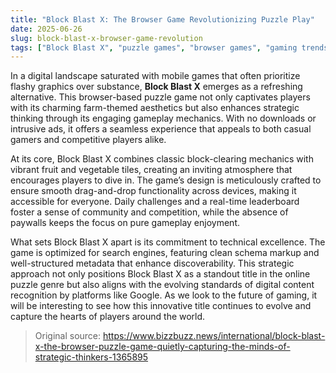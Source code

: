 ```yaml
---
title: "Block Blast X: The Browser Game Revolutionizing Puzzle Play"
date: 2025-06-26
slug: block-blast-x-browser-game-revolution
tags: ["Block Blast X", "puzzle games", "browser games", "gaming trends"]
---
```


In a digital landscape saturated with mobile games that often prioritize flashy graphics over substance, **Block Blast X** emerges as a refreshing alternative. This browser-based puzzle game not only captivates players with its charming farm-themed aesthetics but also enhances strategic thinking through its engaging gameplay mechanics. With no downloads or intrusive ads, it offers a seamless experience that appeals to both casual gamers and competitive players alike.

At its core, Block Blast X combines classic block-clearing mechanics with vibrant fruit and vegetable tiles, creating an inviting atmosphere that encourages players to dive in. The game’s design is meticulously crafted to ensure smooth drag-and-drop functionality across devices, making it accessible for everyone. Daily challenges and a real-time leaderboard foster a sense of community and competition, while the absence of paywalls keeps the focus on pure gameplay enjoyment.

What sets Block Blast X apart is its commitment to technical excellence. The game is optimized for search engines, featuring clean schema markup and well-structured metadata that enhance discoverability. This strategic approach not only positions Block Blast X as a standout title in the online puzzle genre but also aligns with the evolving standards of digital content recognition by platforms like Google. As we look to the future of gaming, it will be interesting to see how this innovative title continues to evolve and capture the hearts of players around the world.

> Original source: https://www.bizzbuzz.news/international/block-blast-x-the-browser-puzzle-game-quietly-capturing-the-minds-of-strategic-thinkers-1365895
